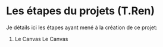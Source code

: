 # Les étapes du projets (T.Ren)

Je détails ici les étapes ayant mené à la création de ce projet:
1. Le Canvas
Le Canvas 
